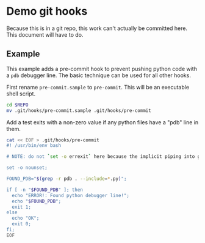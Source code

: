 # Demo git hooks

Because this is in a git repo, this work can't actually be committed here. This
document will have to do.

## Example

This example adds a pre-commit hook to prevent pushing python code with a `pdb`
debugger line. The basic technique can be used for all other hooks.

First rename `pre-commit.sample` to `pre-commit`. This will be an executable
shell script.

```bash
cd $REPO
mv .git/hooks/pre-commit.sample .git/hooks/pre-commit
```

Add a test exits with a non-zero value if any python files have a "pdb" line in
them.

```bash
cat << EOF > .git/hooks/pre-commit
#! /usr/bin/env bash

# NOTE: do not `set -o errexit` here because the implicit piping into git commit will break

set -o nounset;

FOUND_PDB="$(grep -r pdb . --include=*.py)";

if [ -n "$FOUND_PDB" ]; then
  echo "ERROR!: Found python debugger line!";
  echo "$FOUND_PDB";
  exit 1;
else
  echo "OK";
  exit 0;
fi;
EOF
```
